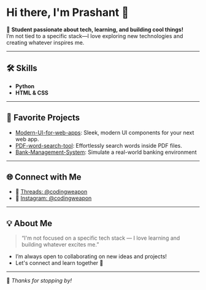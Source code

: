 # Hi there, I'm Prashant 👋

🌱 **Student passionate about tech, learning, and building cool things!**  
I’m not tied to a specific stack—I love exploring new technologies and creating whatever inspires me.

---

## 🛠️ Skills

- **Python**
- **HTML & CSS**

---

## 🚀 Favorite Projects

- [Modern-UI-for-web-apps](https://github.com/prashant348/Modern-UI-for-web-apps): Sleek, modern UI components for your next web app.
- [PDF-word-search-tool](https://github.com/prashant348/PDF-word-search-tool): Effortlessly search words inside PDF files.
- [Bank-Management-System](https://github.com/prashant348/Bank-Management-System): Simulate a real-world banking environment
---

## 🌐 Connect with Me

- 🧵 [Threads: @codingweapon](https://www.threads.net/codingweapon)
- 📸 [Instagram: @codingweapon](https://www.instagram.com/codingweapon)

---

## 💡 About Me

> “I'm not focused on a specific tech stack — I love learning and building whatever excites me.”

- I’m always open to collaborating on new ideas and projects!
- Let's connect and learn together 🚀

---

🌟 _Thanks for stopping by!_
